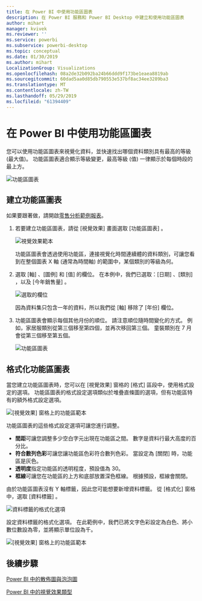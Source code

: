 ```yaml
---
title: 在 Power BI 中使用功能區圖表
description: 在 Power BI 服務和 Power BI Desktop 中建立和使用功能區圖表
author: mihart
manager: kvivek
ms.reviewer: ''
ms.service: powerbi
ms.subservice: powerbi-desktop
ms.topic: conceptual
ms.date: 01/30/2019
ms.author: mihart
LocalizationGroup: Visualizations
ms.openlocfilehash: 08a2de32b092ba24b66ddd9f173be1eaea8819ab
ms.sourcegitcommit: 60dad5aa0d85db790553e537bf8ac34ee3289ba3
ms.translationtype: MT
ms.contentlocale: zh-TW
ms.lasthandoff: 05/29/2019
ms.locfileid: "61394409"
---
```

# <a name="use-ribbon-charts-in-power-bi"></a>在 Power BI 中使用功能區圖表
您可以使用功能區圖表來視覺化資料，並快速找出哪個資料類別具有最高的等級 (最大值)。 功能區圖表適合顯示等級變更，最高等級 (值) 一律顯示於每個時段的最上方。 

![功能區圖表](media/desktop-ribbon-charts/ribbon-charts_01.png)

## <a name="create-a-ribbon-chart"></a>建立功能區圖表
如果要跟著做，請開啟[零售分析範例報表](../sample-retail-analysis.md)。 

1. 若要建立功能區圖表，請從 [視覺效果]  畫面選取 [功能區圖表]  。

    ![視覺效果範本](media/desktop-ribbon-charts/ribbon-charts_02.png)

    功能區圖表會透過使用功能區，連接視覺化時間連續體的資料類別，可讓您看到在整個圖表 X 軸 (通常為時間軸) 的範圍中，某個類別的等級為何。

2. 選取 [軸]  、[圖例]  和 [值]  的欄位。  在本例中，我們已選取：[日期]  、[類別]  ，以及 [今年銷售量]  。  

    ![選取的欄位](media/desktop-ribbon-charts/power-bi-ribbon-values.png)

    因為資料集只包含一年的資料，所以我們從 [軸]  移除了 [年份]  欄位。 

3. 功能區圖表會顯示每個其他月份的順位。 請注意順位隨時間變化的方式。  例如，家居服類別從第三個移至第四個，並再次移回第三個。 童裝類別在 7 月會從第三個移至第五個。 

    ![功能區圖表](media/desktop-ribbon-charts/power-bi-ribbon.png)

## <a name="format-a-ribbon-chart"></a>格式化功能區圖表
當您建立功能區圖表時，您可以在 [視覺效果]  窗格的 [格式]  區段中，使用格式設定的選項。 功能區圖表的格式設定選項類似於堆疊直條圖的選項，但有功能區特有的額外格式設定選項。

![[視覺效果] 窗格上的功能區範本](media/desktop-ribbon-charts/power-bi-format-ribbon.png)

功能區圖表的這些格式設定選項可讓您進行調整。

* **間距**可讓您調整多少空白字元出現在功能區之間。 數字是資料行最大高度的百分比。
* **符合數列色彩**可讓您讓功能區色彩符合數列色彩。 當設定為 [關閉]  時，功能區是灰色。
* **透明度**指定功能區的透明程度，預設值為 30。
* **框線**可讓您在功能區的上方和底部放置深色框線。 根據預設，框線會關閉。

由於功能區圖表沒有 Y 軸標籤，因此您可能想要新增資料標籤。 從 [格式化] 窗格中，選取 [資料標籤]  。 

![資料標籤的格式化選項](media/desktop-ribbon-charts/power-bi-labels.png)

設定資料標籤的格式化選項。  在此範例中，我們已將文字色彩設定為白色、將小數位數設為零，並將顯示單位設為千。 

![[視覺效果] 窗格上的功能區範本](media/desktop-ribbon-charts/power-bi-data-labels.png)

## <a name="next-steps"></a>後續步驟

[Power BI 中的散佈圖與泡泡圖](power-bi-visualization-scatter.md)

[Power BI 中的視覺效果類型](power-bi-visualization-types-for-reports-and-q-and-a.md)